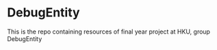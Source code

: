 # DebugEntity
This is the repo containing resources of final year project at HKU, group DebugEntity

